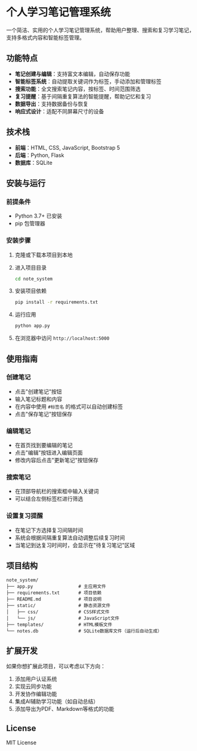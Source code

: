 # 个人学习笔记管理系统

一个简洁、实用的个人学习笔记管理系统，帮助用户整理、搜索和复习学习笔记，支持多格式内容和智能标签管理。

## 功能特点

- **笔记创建与编辑**：支持富文本编辑，自动保存功能
- **智能标签系统**：自动提取关键词作为标签，手动添加和管理标签
- **搜索功能**：全文搜索笔记内容，按标签、时间范围筛选
- **复习提醒**：基于间隔重复算法的智能提醒，帮助记忆和复习
- **数据导出**：支持数据备份与恢复
- **响应式设计**：适配不同屏幕尺寸的设备

## 技术栈

- **前端**：HTML, CSS, JavaScript, Bootstrap 5
- **后端**：Python, Flask
- **数据库**：SQLite

## 安装与运行

### 前提条件

- Python 3.7+ 已安装
- pip 包管理器

### 安装步骤

1. 克隆或下载本项目到本地

2. 进入项目目录

   ```bash
   cd note_system
   ```

3. 安装项目依赖

   ```bash
   pip install -r requirements.txt
   ```

4. 运行应用

   ```bash
   python app.py
   ```

5. 在浏览器中访问 `http://localhost:5000`

## 使用指南

### 创建笔记

- 点击"创建笔记"按钮
- 输入笔记标题和内容
- 在内容中使用 `#标签名` 的格式可以自动创建标签
- 点击"保存笔记"按钮保存

### 编辑笔记

- 在首页找到要编辑的笔记
- 点击"编辑"按钮进入编辑页面
- 修改内容后点击"更新笔记"按钮保存

### 搜索笔记

- 在顶部导航栏的搜索框中输入关键词
- 可以结合左侧标签栏进行筛选

### 设置复习提醒

- 在笔记下方选择复习间隔时间
- 系统会根据间隔重复算法自动调整后续复习时间
- 当笔记到达复习时间时，会显示在"待复习笔记"区域

## 项目结构

```
note_system/
├── app.py                 # 主应用文件
├── requirements.txt       # 项目依赖
├── README.md              # 项目说明
├── static/                # 静态资源文件
│   ├── css/               # CSS样式文件
│   └── js/                # JavaScript文件
├── templates/             # HTML模板文件
└── notes.db               # SQLite数据库文件（运行后自动生成）
```

## 扩展开发

如果你想扩展此项目，可以考虑以下方向：

1. 添加用户认证系统
2. 实现云同步功能
3. 开发协作编辑功能
4. 集成AI辅助学习功能（如自动总结）
5. 添加导出为PDF、Markdown等格式的功能

## License

MIT License